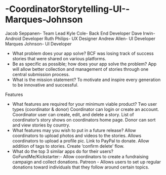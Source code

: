 # -CoordinatorStorytelling-UI--Marques-Johnson

Jacob Seppanen- Team Lead
Kyle Cole- Back End Developer
Dave Irwin- Android Developer
Ruth Philips- UX Designer
Andrew Allen- UI Developer
Marques Johnson- UI Developer

- What problem does your app solve?
BCF was losing track of success stories that were shared on various platforms.
- Be as specific as possible; how does your app solve the problem?
App will allow better collection and management of stories through one central submission process.
- What is the mission statement?
To motivate and inspire every generation to be innovative and successful.

Features

- What features are required for your minimum viable product?
Two user types (coordinator & donor)
Coordinator can login or create an account.
Coordinator user can create, edit, and delete a story.
List of coordinator’s story shows on coordinators home page.
Donor can sort and view stories by country.
- What features may you wish to put in a future release?
Allow coordinators to upload photos and videos to the stories.
Allows coordinators to upload a profile pic.
Link to PayPal to donate.
Allow addition of tags to stories.
Create ‘confirm delete’ flow.
- What do the top 3 similar apps do for their users?
GoFundMe/Kickstarter:- Allow coordinators to create a fundraising campaign and collect donations.
Patreon - Allows users to set up regular donations toward individuals that they follow around certain topics.
